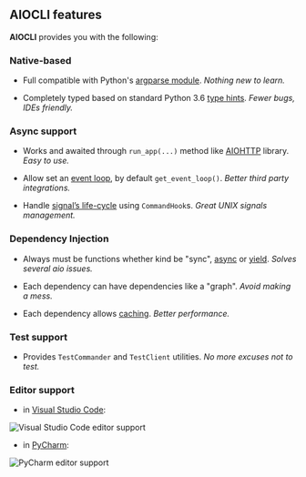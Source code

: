 ## AIOCLI features

**AIOCLI** provides you with the following:

### Native-based

- Full compatible with Python's [argparse module](https://docs.python.org/3/library/argparse.html). *Nothing new to learn.*

- Completely typed based on standard Python 3.6 [type hints](https://docs.python.org/3/library/typing.html). *Fewer bugs, IDEs friendly.*

### Async support

- Works and awaited through `run_app(...)` method like [AIOHTTP](https://github.com/aio-libs/aiohttp) library. *Easy to use.* 

- Allow set an [event loop](https://docs.python.org/3/library/asyncio-eventloop.html), by default `get_event_loop()`. *Better third party integrations.*

- Handle [signal’s life-cycle](https://docs.python.org/3/library/signal.html) using `CommandHook`s. *Great UNIX signals management.*

### Dependency Injection

- Always must be functions whether kind be "sync", [async](https://docs.python.org/3/reference/compound_stmts.html#async-def) or [yield](https://docs.python.org/3/reference/expressions.html#yield-expressions). *Solves several aio issues.*

- Each dependency can have dependencies like a "graph". *Avoid making a mess.*

- Each dependency allows [caching](https://docs.python.org/3/library/functools.html). *Better performance.*

### Test support

- Provides `TestCommander` and `TestClient` utilities. *No more excuses not to test.*

### Editor support

- in [Visual Studio Code](https://code.visualstudio.com):

![Visual Studio Code editor support](/imgs/vscode-completion.png)

- in [PyCharm](https://www.jetbrains.com/pycharm/):

![PyCharm editor support](/imgs/pycharm-completion.png)

